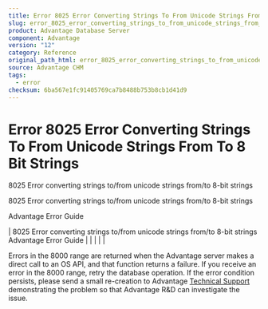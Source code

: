 ```yaml
---
title: Error 8025 Error Converting Strings To From Unicode Strings From To 8 Bit Strings
slug: error_8025_error_converting_strings_to_from_unicode_strings_from_to_8_bit_strings
product: Advantage Database Server
component: Advantage
version: "12"
category: Reference
original_path_html: error_8025_error_converting_strings_to_from_unicode_strings_from_to_8_bit_strings.htm
source: Advantage CHM
tags:
  - error
checksum: 6ba567e1fc91405769ca7b8488b753b8cb1d41d9
---
```


# Error 8025 Error Converting Strings To From Unicode Strings From To 8 Bit Strings

8025 Error converting strings to/from unicode strings from/to 8-bit strings

8025 Error converting strings to/from unicode strings from/to 8-bit strings

Advantage Error Guide

| 8025 Error converting strings to/from unicode strings from/to 8-bit strings  Advantage Error Guide |  |  |  |  |

Errors in the 8000 range are returned when the Advantage server makes a direct call to an OS API, and that function returns a failure. If you receive an error in the 8000 range, retry the database operation. If the error condition persists, please send a small re-creation to Advantage [Technical Support](master_technical_support_u_s__and_canada.md) demonstrating the problem so that Advantage R&D can investigate the issue.
